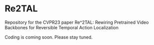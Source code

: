 # Re2TAL
Repository for the CVPR23 paper Re^2TAL: Rewiring Pretrained Video Backbones for Reversible Temporal Action Localization

Coding is coming soon. Please stay tuned.
